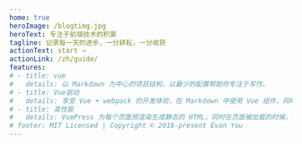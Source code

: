 ```yaml
---
home: true
heroImage: /blogtimg.jpg
heroText: 专注于前端技术的积累
tagline: 记录每一天的进步，一分耕耘，一分收获
actionText: start →
actionLink: /zh/guide/
features:
# - title: vue
#   details: 以 Markdown 为中心的项目结构，以最少的配置帮助你专注于写作。
# - title: Vue驱动
#   details: 享受 Vue + webpack 的开发体验，在 Markdown 中使用 Vue 组件，同时可以使用 Vue 来开发自定义主题。
# - title: 高性能
#   details: VuePress 为每个页面预渲染生成静态的 HTML，同时在页面被加载的时候，将作为 SPA 运行。
# footer: MIT Licensed | Copyright © 2018-present Evan You
---
```




